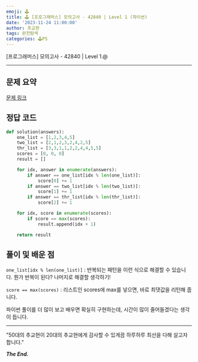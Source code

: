 ```yaml
---
emoji: 🕹️
title: 🕹️ [프로그래머스] 모의고사 - 42840 | Level 1 (파이썬)
date: '2023-11-24 11:00:00'
author: 추교현
tags: 완전탐색
categories: 🕹️PS
---
```


[프로그래머스] 모의고사 - 42840 | Level 1.@

---

## 문제 요약

[문제 링크](https://school.programmers.co.kr/learn/courses/30/lessons/42840)

## 정답 코드

```python
def solution(answers):
    one_list = [1,2,3,4,5]
    two_list = [2,1,2,3,2,4,2,5]
    thr_list = [3,3,1,1,2,2,4,4,5,5]
    scores = [0, 0, 0]
    result = []

    for idx, answer in enumerate(answers):
        if answer == one_list[idx % len(one_list)]:
            score[0] += 1
        if answer == two_list[idx % len(two_list)]:
            score[1] += 1
        if answer == thr_list[idx % len(thr_list)]:
            score[2] += 1

    for idx, score in enumerate(scores):
        if score == max(scores):
            result.append(idx + 1)

    return result
```

## 풀이 및 배운 점

`one_list[idx % len(one_list)]` : 반복되는 패턴을 이런 식으로 해결할 수 있습니다. 뭔가 반복이 된다? 나머지로 해결할 생각하기!

`score == max(scores)` : 리스트인 scores에 max를 넣으면, 바로 최댓값을 리턴해 줍니다.

파이썬 풀이를 더 많이 보고 배우면 확실히 구현하는데, 시간이 많이 줄어들겠다는 생각이 듭니다.

---

"50대의 추교현이 20대의 추교현에게 감사할 수 있게끔 하루하루 최선을 다해 살고자 합니다."

**_The End._**
